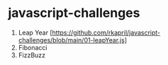 # javascript-challenges
1. Leap Year [https://github.com/rkapril/javascript-challenges/blob/main/01-leapYear.js]
2. Fibonacci
3. FizzBuzz
